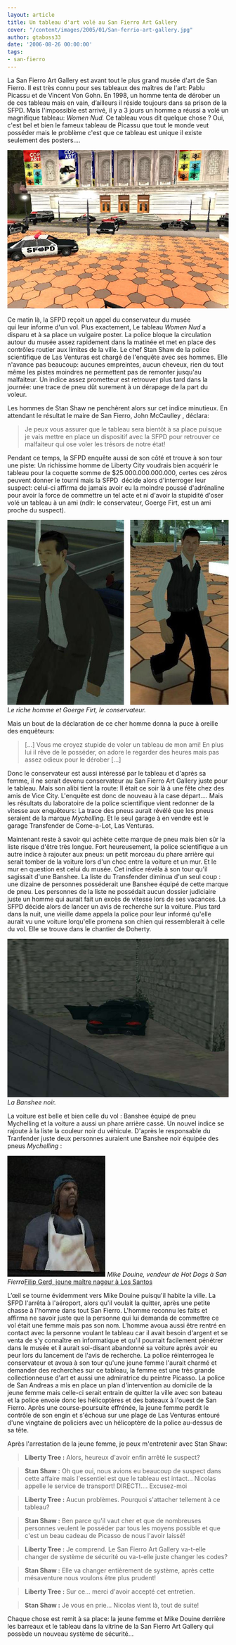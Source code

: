 ```yaml
---
layout: article
title: Un tableau d'art volé au San Fierro Art Gallery
cover: "/content/images/2005/01/San-ferrio-art-gallery.jpg"
author: gtaboss33
date: '2006-08-26 00:00:00'
tags:
- san-fierro
---
```


La San Fierro Art Gallery est avant tout&nbsp;le plus grand musée d'art de San Fierro. Il est très connu pour ses tableaux des maîtres de l'art: Pablu Picassu et de Vincent Von Gohn. En 1998, un homme tenta de dérober un de ces tableau mais en vain, d’ailleurs il réside toujours dans sa prison de la SFPD. Mais l'impossible est arrivé, il y a 3 jours un homme a réussi a volé un magnifique tableau: _Women Nud._ Ce tableau vous dit quelque chose ? Oui, c'est bel et bien le fameux tableau de Picassu que tout le monde veut posséder mais le problème c'est que ce tableau est unique il existe seulement des posters....

![](/content/images/2005/01/inter-SF-art-gall.jpg)

Ce matin là, la SFPD reçoit un appel du conservateur du&nbsp;musée qui&nbsp;leur&nbsp;informe d'un vol. Plus exactement, Le tableau _Women Nud_ a disparu et&nbsp;à sa place un vulgaire poster. La police bloque la circulation autour du musée assez rapidement&nbsp;dans la matinée&nbsp;et met en place des contrôles routier aux limites de la ville. Le chef Stan Shaw de la police scientifique de Las Venturas est chargé de l'enquête avec ses hommes. Elle n'avance pas beaucoup: aucunes empreintes, aucun cheveux, rien du tout même les pistes moindres ne permettent pas de remonter jusqu'au malfaiteur. Un indice assez prometteur est retrouver plus tard dans la journée: une trace de pneu dût surement à un dérapage de la part du voleur.

Les hommes de Stan Shaw ne penchèrent alors sur cet indice minutieux.&nbsp;En attendant le résultat le maire de San Fierro,&nbsp;John McCaulley , déclara:

> Je peux vous assurer que le tableau sera bientôt&nbsp;à sa place puisque je vais mettre en place un dispositif avec la SFPD pour retrouver ce malfaiteur qui ose voler les trésors de notre état!

Pendant ce temps, la SFPD enquête aussi&nbsp;de son côté et trouve à son tour une piste: Un richissime homme de Liberty City voudrais bien acquérir le tableau pour la coquette somme de $25.000.000.000.000, certes ces zéros peuvent donner le tourni mais la SFPD&nbsp; décide alors d'interroger leur suspect: celui-ci affirma de jamais avoir eu la moindre poussé d'adrénaline pour avoir la force de commettre un tel acte et ni d'avoir la stupidité d'oser volé un tableau à un ami (ndlr: le conservateur, Goerge Firt, est un ami proche du suspect).

![Le riche homme et Goerge Firt, le conservateur.](/content/images/2005/01/rich-homm_-_conservateur.jpg)
_Le riche homme et Goerge Firt, le conservateur._

Mais un bout de la déclaration de ce cher homme donna la puce à oreille des enquêteurs:

> [...] Vous me croyez stupide de voler un tableau de mon ami! En plus lui il rêve de le posséder, on adore le regarder des heures mais pas assez odieux pour le dérober [...]

Donc le conservateur est aussi intéressé par le tableau et d'après sa femme, il ne serait devenu conservateur au San Fierro Art Gallery juste pour le tableau. Mais son alibi tient la route: Il était ce soir là à une fête&nbsp;chez des amis de Vice City. L'enquête est donc de nouveau à la case départ.... Mais les résultats du laboratoire de la police scientifique vient redonner de la vitesse aux enquêteurs: La trace des pneus aurait révélé que les pneus seraient de la marque&nbsp;_Mychelling._ Et le seul garage&nbsp;à en vendre est le garage Transfender de Come-a-Lot, Las Venturas.

Maintenant reste à savoir qui achète cette marque de pneu mais bien sûr la liste risque d'être très longue. Fort heureusement, la police scientifique a un autre indice&nbsp;à rajouter aux pneus: un petit morceau du phare arrière&nbsp;qui serait tomber de la voiture lors d'un&nbsp;choc entre la voiture et un mur. Et le mur en question est celui du musée. Cet indice révéla à son tour qu'il sagissait d'une Banshee. La liste du Transfender diminua d'un seul coup : une dizaine de personnes posséderait une Banshee équipé de cette marque de pneu. Les personnes de la liste ne possédait aucun dossier judiciaire juste un homme qui aurait fait un excès de vitesse lors de ses vacances. La SFPD décide alors de lancer un avis de recherche sur la voiture. Plus tard dans la nuit, une vieille dame appela la police pour leur informé qu'elle aurait vu une voiture lorqu'elle promena son chien&nbsp;qui ressemblerait à celle du vol. Elle se trouve&nbsp;dans le chantier de Doherty.

![La Banshee noir.](/content/images/2005/01/banshee_-_noir.jpg)
_La Banshee noir._

La voiture est belle et bien celle du vol : Banshee équipé de pneu Mychelling et la voiture a aussi un phare arrière cassé. Un nouvel indice se rajoute à la liste la couleur noir du véhicule. D'après le responsable du Tranfender juste deux personnes auraient une Banshee noir équipée des pneus _Mychelling_ :

![Mike Douine, vendeur de Hot Dogs à San Fierro](/content/images/2005/01/vendeur_hot-dog.jpg)
_Mike Douine, vendeur de Hot Dogs à San Fierro_[Filip Gerd, jeune maître nageur à Los Santos](/content/images/2005/01/maitre_nageur.jpg)

L’œil se tourne évidemment vers Mike Douine puisqu'il habite la ville. La SFPD l'arrêta à l'aéroport, alors qu'il voulait&nbsp;la quitter,&nbsp;après une petite chasse à l'homme dans tout San Fierro. L'homme reconnu les faits et affirma ne savoir juste que la personne qui lui demanda de commettre ce vol était une femme mais pas son nom. L'homme avoua aussi être rentré en contact avec la personne voulant le tableau car il avait besoin d'argent et se venta de s'y connaître en informatique et qu'il pourrait facilement pénétrer dans le musée et il aurait soi-disant abandonné sa voiture après avoir eu peur lors du lancement de l'avis de recherche. La police réinterrogea le conservateur et avoua à son tour qu'une jeune femme l'aurait charmé et demander des recherches sur ce tableau, la femme est une très grande collectionneuse d'art et aussi une admiratrice du peintre Picasso. La police de San Andreas a mis en place un plan d'intervention au domicile de la jeune femme mais celle-ci serait entrain de quitter la ville avec son bateau et la police envoie donc les hélicoptères et des bateaux à l'ouest de San Fierro. Après une course-poursuite effrénée, la jeune femme perdit le contrôle de son engin et s'échoua sur une plage de Las Venturas&nbsp;entouré d'une vingtaine de policiers avec un hélicoptère de la police au-dessus de sa tête.

Après l'arrestation de la jeune femme, je peux m'entretenir avec Stan Shaw:

> **Liberty Tree :** Alors, heureux d'avoir enfin arrêté le suspect?

> **Stan Shaw :** Oh que oui, nous avions eu beaucoup de suspect dans cette affaire mais l'essentiel est que le tableau est intact...&nbsp;Nicolas appelle le service de transport! DIRECT!.... Excusez-moi

> **Liberty Tree :** Aucun problèmes. Pourquoi s'attacher tellement à ce tableau?

> **Stan Shaw :** Ben parce qu'il vaut cher et que de nombreuses personnes veulent le posséder par tous les moyens possible&nbsp;et que c'est un&nbsp;beau cadeau de Picasso de nous l'avoir laissé!

> **Liberty Tree :** Je comprend. Le San Fierro Art Gallery va-t-elle changer de système de sécurité ou va-t-elle juste changer les codes?

> **Stan Shaw :** Elle va changer entièrement de système, après cette mésaventure nous voulons être plus prudent!

> **Liberty Tree :** Sur ce... merci d'avoir accepté cet entretien.

> **Stan Shaw :** Je vous en prie...&nbsp;Nicolas vient là, tout de suite!

Chaque chose&nbsp;est remit&nbsp;à sa place: la jeune femme et Mike Douine&nbsp;derrière les barreaux et le tableau dans la vitrine de la&nbsp;San Fierro Art Gallery qui possède un nouveau système de sécurité...

<!--kg-card-end: markdown-->
